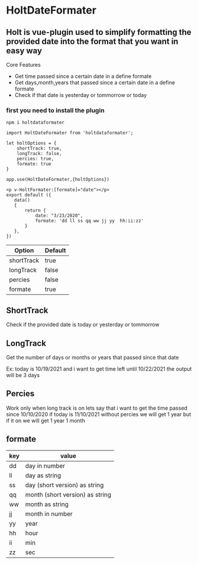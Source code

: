# HoltDateFormater

## Holt is vue-plugin used to simplify formatting the provided date into  the format that you want in easy way 

Core Features
- Get time passed since a certain date in a define formate 
- Get days,month,years that passed since a certain date in a define formate 
- Check if that date is yesterday or tommorrow or today


### first you need to install the plugin 
```
npm i holtdataformater
```
```
import HoltDateFormater from 'holtdataformater';

let holtOptions = {
    shortTrack: true,
    longTrack: false,
    percies: true,
    formate: true
}

app.use(HoltDateFormater,{holtOptions})

 ``` 
 
 ```
 <p v-HoltFormater:[formate]="date"></p>
export default ({
    data()
    {
        return {
            date: "3/23/2020",
            formate: 'dd ll ss qq ww jj yy  hh:ii:zz'
        }
    },
})
```
 
Option | Default
------------ | -------------
shortTrack| true
longTrack | false
percies   | false
formate   | true


## ShortTrack 

Check if the provided date is today or yesterday or tommorrow

## LongTrack 

Get the number of days or months or years that passed since that date 

Ex: today is 10/19/2021 and i want to get time left until 10/22/2021 the output will be 3 days

## Percies 

Work only when long track is on lets say that i want to get the time passed since  10/10/2020 if today is 11/10/2021 without percies we will get 1 year but if it on we will get 1 year 1 month

## formate 

key | value
------------ | -------------
dd | day in number 
ll | day as string
ss   | day (short version) as string 
qq   | month (short version) as string
ww   | month as string
jj   | month in number
yy   | year
hh   | hour
ii   | min
zz   | sec









